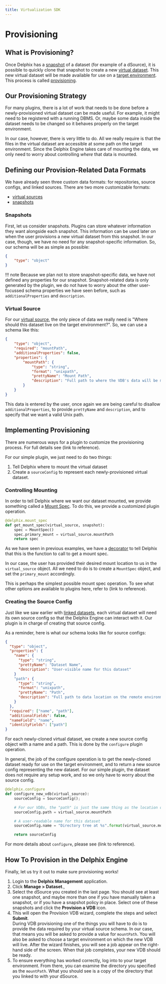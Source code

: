 ```yaml
---
title: Virtualization SDK
---
```


# Provisioning

## What is Provisioning?
Once Delphix has a [snapshot](/References/Glossary/#snapshot) of a dataset (for example of a dSource), it is possible to quickly clone that snapshot to create a new [virtual dataset](/References/Glossary/#virtual-dataset). This new virtual dataset will be made available for use on a [target environment](/References/Glossary/#target-environment). This process is called [provisioning](/References/Glossary/#provisioning).

## Our Provisioning Strategy
For many plugins, there is a lot of work that needs to be done before a newly-provisioned virtual dataset can be made useful. For example, it might need to be registered with a running DBMS. Or, maybe some data inside the dataset needs to be changed so it behaves properly on the target environment.

In our case, however, there is very little to do. All we really require is that the files in the virtual dataset are accessible at some path on the target environment. Since the Delphix Engine takes care of mounting the data, we only need to worry about controlling *where* that data is mounted.

## Defining our Provision-Related Data Formats

We have already seen three custom data formats: for repositories, source configs, and linked sources. There are two more customizable formats:

 - [virtual sources](/References/Glossary/#virtual-source)
 - [snapshots](/References/Glossary/#snapshot)

### Snapshots
First, let us consider snapshots. Plugins can store whatever information they want alongside each snapshot. This information can be used later on when the user provisions a new virtual dataset from this snapshot. In our case, though, we have no need for any snapshot-specific information. So, our schema will be as simple as possible:

```json
{
    "type": "object"
}
```

!!! note
Because we plan not to store snapshot-specific data, we have not defined any properties for our snapshot. Snapshot-related data is only generated by the plugin, we do not have to worry about the other user-focussed schema properties we have seen before, such as `additionalProperties` and `description`.

### Virtual Source

For our [virtual source](/References/Glossary/#virtual-source), the only piece of data we really need is "Where should this dataset live on the target environment?". So, we can use a schema like this:

```json
{
    "type": "object",
    "required": "mountPath",
    "additionalProperties": false,
    "properties": {
        "mountPath": {
            "type": "string",
            "format": "unixpath",
            "prettyName": "Mount Path",
            "description": "Full path to where the VDB's data will be mounted on the target"
        }
    }
}
```

This data is entered by the user, once again we are being careful to disallow `additionalProperties`, to provide `prettyName` and `description`, and to specify that we want a valid Unix path.

## Implementing Provisioning

There are numerous ways for a plugin to customize the provisioning process. For full details see (link to reference).

For our simple plugin, we just need to do two things:

1. Tell Delphix where to mount the virtual dataset
2. Create a `sourceConfig` to represent each newly-provisioned virtual dataset.

### Controlling Mounting

In order to tell Delphix where we want our dataset mounted, we provide something called a [Mount Spec](/References/Glossary/#mountspec). To do this, we provide a customized plugin operation.

```python
@delphix.mount_spec
def get_mount_spec(virtual_source, snapshot):
    spec = MountSpec()
    spec.primary_mount = virtual_source.mountPath
    return spec
```

As we have seen in previous examples, we have a [decorator](/References/Glossary/#decorator) to tell Delphix that this is the function to call to get a mount spec.

In our case, the user has provided their desired mount location to us in the `virtual_source` object. All we need to do is to create a `MountSpec` object, and set the `primary_mount` accordingly.

This is perhaps the simplest possible mount spec operation. To see what other options are available to plugins here, refer to (link to reference).

### Creating the Source Config

Just like we saw earlier with [linked datasets](/References/Glossary/#linked-dataset), each virtual dataset will need its own source config so that the Delphix Engine can interact with it. Our plugin is in charge of creating that source config.

As a reminder, here is what our schema looks like for source configs:

```json
{
  "type": "object",
  "properties": {
    "name": {
      "type": "string",
      "prettyName": "Dataset Name",
      "description": "User-visible name for this dataset"
    }
    "path": {
      "type": "string",
      "format": "unixpath",
      "prettyName": "Path",
      "description": "Full path to data location on the remote environment"
    }
  },
  "required": ["name", "path"],
  "additionalFields": false,
  "nameField": "name",
  "identityFields": ["path"]
}
```

For each newly-cloned virtual dataset, we create a new source config object with a name and a path. This is done by the `configure` plugin operation.

In general, the job of the configure operation is to get the newly-cloned dataset ready for use on the target environment, and to return a new source config representing the new dataset. For our simple plugin, the dataset does not require any setup work, and so we only have to worry about the source config.

```python
@delphix.configure
def configure_new_vdb(virtual_source):
    sourceConfig = SourceConfig();

    # For our VDBs, the "path" is just the same thing as the location of the NFS mount
    sourceConfig.path = virtual_source.mountPath

    # A user-readable name for this dataset
    sourceConfig.name = "Directory tree at %s".format(virtual_source.mountPath)

    return sourceConfig
```

For more details about `configure`, please see (link to reference).

## How To Provision in the Delphix Engine

Finally, let us try it out to make sure provisioning works!

1. Login to the **Delphix Management** application.
2. Click **Manage > Dataset**.,
3. Select the dSource you created in the last page. You should see at least one snapshot, and maybe more than one if you have manually taken a snapshot, or if you have a snapshot policy in place. Select one of these snapshots and click the **Provision a VDB** icon.
4. This will open the Provision VDB wizard, complete the steps and select **Submit**.   
  During VDB provisioning one of the things you will have to do is to provide the data required by your virtual source schema. In our case, that means you will be asked to provide a value for `mountPath`. You will also be asked to choose a target environment on which the new VDB will live. After the wizard finishes, you will see a job appear on the right-hand side of the screen. When that job completes, your new VDB should be ready.
5. To ensure everything has worked correctly, log into to your target environment. From there, you can examine the directory you specified as the `mountPath`. What you should see is a copy of the directory that you linked to with your dSource.
